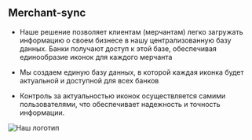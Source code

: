 ## Merchant-sync

- Наше решение позволяет клиентам (мерчантам) легко загружать информацию о своем бизнесе в нашу централизованную базу данных. Банки получают доступ к этой базе, обеспечивая единообразие иконок для каждого мерчанта

- Мы создаем единую базу данных, в которой каждая иконка будет актуальной и доступной для всех банков

- Контроль за актуальностью иконок осуществляется самими пользователями, что обеспечивает надежность и точность информации.

![Наш логотип](images/merchant-sync.png)
